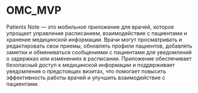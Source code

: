 # OMC_MVP

Patients Note — это мобильное приложение для врачей, которое упрощает управление расписанием, взаимодействие с пациентами и хранение медицинской информации. Врачи могут просматривать и редактировать свои приемы, обновлять профили пациентов, добавлять заметки и обмениваться сообщениями с пациентами для уведомлений о задержках или изменениях в расписании. Приложение обеспечивает безопасный доступ к медицинской информации и поддерживает уведомления о предстоящих визитах, что помогает повысить эффективность работы врачей и улучшить взаимодействие с пациентами.
